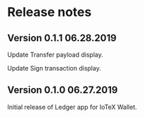 # Release notes

## Version 0.1.1  06.28.2019
Update Transfer payload display.

Update Sign transaction display.

## Version 0.1.0  06.27.2019
Initial release of Ledger app for IoTeX Wallet.

